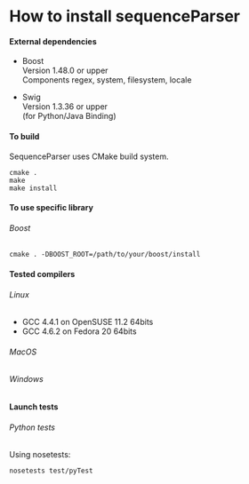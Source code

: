 # How to install sequenceParser

#### External dependencies
* Boost  
Version 1.48.0 or upper  
Components regex, system, filesystem, locale

* Swig  
Version 1.3.36 or upper  
(for Python/Java Binding)

#### To build
SequenceParser uses CMake build system.
```
cmake .
make
make install
```

#### To use specific library
###### Boost
```
cmake . -DBOOST_ROOT=/path/to/your/boost/install
```

#### Tested compilers
###### Linux
* GCC 4.4.1 on OpenSUSE 11.2 64bits
* GCC 4.6.2 on Fedora 20 64bits

###### MacOS

###### Windows

#### Launch tests
###### Python tests
Using nosetests:
```
nosetests test/pyTest
```
